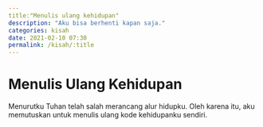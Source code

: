 ```yaml
---
title:"Menulis ulang kehidupan"
description: "Aku bisa berhenti kapan saja."
categories: kisah
date: 2021-02-10 07:30
permalink: /kisah/:title
---
```

# Menulis Ulang Kehidupan

Menurutku Tuhan telah salah merancang alur hidupku. Oleh karena itu, aku memutuskan untuk menulis ulang kode kehidupanku sendiri.
